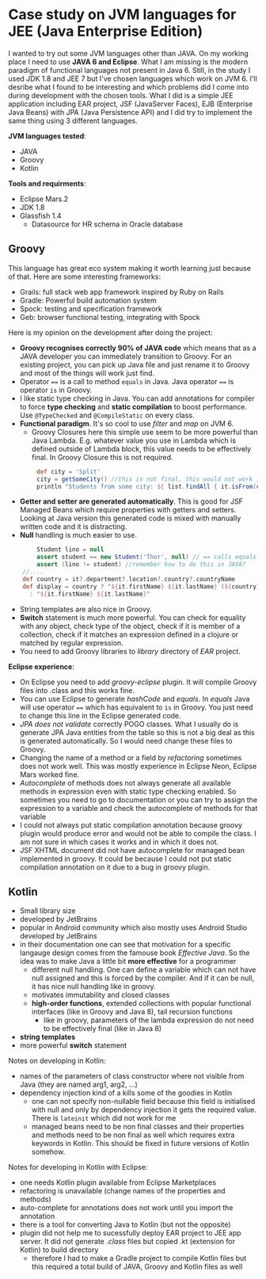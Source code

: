 # Case study on JVM languages for JEE (Java Enterprise Edition)
I wanted to try out some JVM languages other than JAVA. On my working place I need to use **JAVA 6 and Eclipse**. What I am missing is the modern paradigm of functional languages not present in Java 6. Still, in the study I used JDK 1.8 and JEE 7 but I've chosen languages which work on JVM 6. I'll desribe what I found to be interesting and which problems did I come into during development with the chosen tools. What I did is a simple JEE application including EAR project, JSF (JavaServer Faces), EJB (Enterprise Java Beans) with JPA (Java Persistence API) and I did try to implement the same thing using 3 different languages.

**JVM languages tested**:
* JAVA
* Groovy
* Kotlin

**Tools and requirments**:
* Eclipse Mars.2
* JDK 1.8
* Glassfish 1.4
  * Datasource for HR schema in Oracle database

## Groovy

This language has great eco system making it worth learning just because of that. Here are some interesting frameworks:
* Grails: full stack web app framework inspired by Ruby on Rails
* Gradle: Powerful build automation system
* Spock: testing and specification framework
* Geb: browser functional testing, integrating with Spock

Here is my opinion on the development after doing the project:
* **Groovy recognises correctly 90% of JAVA code** which means that as a JAVA developer you can immediately transition to Groovy. For an existing project, you can pick up Java file and just rename it to Groovy and most of the things will work just find.
* Operator `==` is a call to method `equals` in Java. Java operator `==` is operator `is` in Groovy.
* I like static type checking in Java. You can add annotations for compiler to force **type checking** and **static compilation** to boost performance. Use `@TypeChecked` and `@CompileStatic` on every class.
* **Functional paradigm**. It's so cool to use *filter* and *map* on JVM 6. 
  * Groovy Closures here this simple use seem to be more powerful than Java Lambda. E.g. whatever value you use in Lambda which is defined outside of Lambda block, this value needs to be effectively final. In Groovy Closure this is not required.
```groovy
		def city = 'Split'
		city = getSomeCity() //this is not final, this would not work in Java
		println "Students from some city: ${ list.findAll { it.isFrom(city) } }"
```
* **Getter and setter are generated automatically**. This is good for JSF Managed Beans which require properties with getters and setters. Looking at Java version this generated code is mixed with manually written code and it is distracting.
* **Null** handling is much easier to use. 
``` GROOVY
		Student lino = null
		assert student == new Student('Thor', null) // == calls equals and JAVA operator is a method "is"
		assert (lino != student) //remember how to do this in JAVA?
    //....
    def country = it?.department?.location?.country?.countryName
    def display = country ? "${it.firstName} ${it.lastName} (${country})" 
      : "${it.firstName} ${it.lastName}"    
```
* String templates are also nice in Groovy.
* **Switch** statement is much more powerful. You can check for equality with any object, check type of the object, check if it is member of a collection, check if it matches an expression defined in a clojure or matched by regular expression.
* You need to add Groovy libraries to *library* directory of *EAR* project.

**Eclipse experience**:
* On Eclipse you need to add *groovy-eclipse* plugin. It will compile Groovy files into .class and this works fine.
* You can use Eclipse to generate *hashCode* and *equals*. In *equals* Java will use operator `==` which has equivalent to `is` in Groovy. You just need to change this line in the Eclipse generated code.
* *JPA does not validate* correctly POGO classes. What I usually do is generate JPA Java entities from the table so this is not a big deal as this is generated automatically. So I would need change these files to Groovy.
* Changing the name of a method or a field by *refactoring* sometimes does not work well. This was mostly experience in Eclipse Neon, Eclipse Mars worked fine.
* *Autocomplete* of methods does not always generate all available methods in expression even with static type checking enabled. So sometimes you need to go to documentation or you can try to assign the expression to a variable and check the autocomplete of methods for that variable
* I could not always put static compilation annotation because groovy plugin would produce error and would not be able to compile the class. I am not sure in which cases it works and in which it does not.
* JSF XHTML document did not have autocomplete for managed bean implemented in groovy. It could be because I could not put static compilation annotation on it due to a bug in groovy plugin.


## Kotlin

* Small library size
* developed by JetBrains
* popular in Android community which also mostly uses Android Studio developed by JetBrains
* in their documentation one can see that motivation for a specific langauge design comes from the famouse book *Effective Java*. So the idea was to make Java a little bit **more effective** for a programmer
  * different null handling. One can define a variable which can not have null assigned and this is forced by the compiler. And if it can be null, it has nice null handling like in groovy.
  * motivates immutability and closed classes
  * **high-order functions**, extended collections with popular functional interfaces (like in Groovy and Java 8), tail recursion functions
    * like in groovy, parameters of the lambda expression do not need to be effectively final (like in Java 8)
* **string templates**
* more powerful **switch** statement

Notes on developing in Kotlin:
* names of the parameters of class constructor where not visible from Java (they are named arg1, arg2, ...)
* dependency injection kind of a kills some of the goodies in Kotlin
  * one can not specify non-nullable field because this field is initialised with null and only by dependency injection it gets the required value. There is `lateinit` which did not work for me
  * managed beans need to be non final classes and their properties and methods need to be non final as well which requires extra keywords in Kotlin. This should be fixed in future versions of Kotlin somehow.

Notes for developing in Kotlin with Eclipse:
* one needs Kotlin plugin available from Eclipse Marketplaces
* refactoring is unavailable (change names of the properties and methods)
* auto-complete for annotations does not work until you import the annotation
* there is a tool for converting Java to Kotlin (but not the opposite)
* plugin did not help me to sucessfully deploy EAR project to JEE app server. It did not generate *.class* files but copied .kt (extension for Kotlin) to build directory
  * therefore I had to make a Gradle project to compile Kotlin files but this required a total build of JAVA, Groovy and Kotlin files as well
